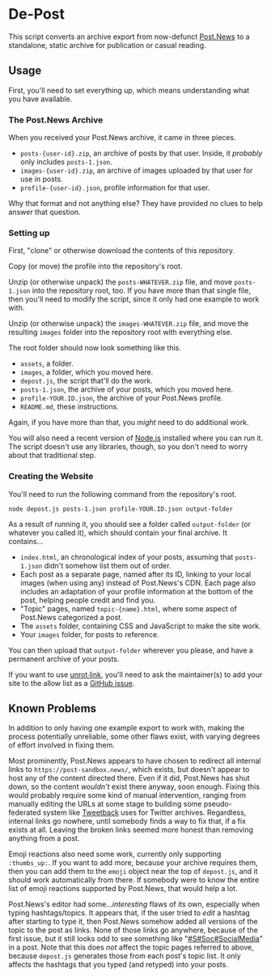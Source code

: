 # De-Post

This script converts an archive export from now-defunct [Post.News](https://post.news) to a standalone, static archive for publication or casual reading.

## Usage

First, you'll need to set everything up, which means understanding what you have available.

### The Post.News Archive

When you received your Post.News archive, it came in three pieces.

* `posts-{user-id}.zip`, an archive of posts by that user.  Inside, it *probably* only includes `posts-1.json`.
* `images-{user-id}.zip`, an archive of images uploaded by that user for use in posts.
* `profile-{user-id}.json`, profile information for that user.

Why that format and not anything else?  They have provided no clues to help answer that question.

### Setting up

First, "clone" or otherwise download the contents of this repository.

Copy (or move) the profile into the repository's root.

Unzip (or otherwise unpack) the `posts-WHATEVER.zip` file, and move `posts-1.json` into the repository root, too.  If you have more than that single file, then you'll need to modify the script, since it only had one example to work with.

Unzip (or otherwise unpack) the `images-WHATEVER.zip` file, and move the resulting `images` folder into the repository root with everything else.

The root folder should now look something like this.

* `assets`, a folder.
* `images`, a folder, which you moved here.
* `depost.js`, the script that'll do the work.
* `posts-1.json`, the archive of your posts, which you moved here.
* `profile-YOUR.ID.json`, the archive of your Post.News profile.
* `README.md`, these instructions.

Again, if you have more than that, you *might* need to do additional work.

You will also need a recent version of [Node.js](https://nodejs.org/) installed where you can run it.  The script doesn't use any libraries, though, so you don't need to worry about that traditional step.

### Creating the Website

You'll need to run the following command from the repository's root.

```console
node depost.js posts-1.json profile-YOUR.ID.json output-folder
```

As a result of running it, you should see a folder called `output-folder` (or whatever you called it), which should contain your final archive.  It contains...

* `index.html`, an chronological index of your posts, assuming that `posts-1.json` didn't somehow list them out of order.
* Each post as a separate page, named after its ID, linking to your local images (when using any) instead of Post.News's CDN.  Each page also includes an adaptation of your profile information at the bottom of the post, helping people credit and find you.
* "Topic" pages, named `topic-{name}.html`, where some aspect of Post.News categorized a post.
* The `assets` folder, containing CSS and JavaScript to make the site work.
* Your `images` folder, for posts to reference.

You can then upload that `output-folder` wherever you please, and have a permanent archive of your posts.

If you want to use [unrot∙link](https://unrot.link/), you'll need to ask the maintainer(s) to add your site to the allow list as a [GitHub issue](https://unrot.link/access/).

## Known Problems

In addition to only having one example export to work with, making the process potentially unreliable, some other flaws exist, with varying degrees of effort involved in fixing them.

Most prominently, Post.News appears to have chosen to redirect all internal links to `https://post-sandbox.news/`, which exists, but doesn't appear to host any of the content directed there.  Even if it did, Post.News has shut down, so the content *wouldn't* exist there anyway, soon enough.  Fixing this would probably require some kind of manual intervention, ranging from manually editing the URLs at some stage to building some pseudo-federated system like [Tweetback](https://github.com/tweetback/tweetback-canonical) uses for Twitter archives.  Regardless, internal links go nowhere, until somebody finds a way to fix that, if a fix exists at all.  Leaving the broken links seemed more honest than removing anything from a post.

Emoji reactions also need some work, currently only supporting `:thumbs_up:`.  If you want to add more, because your archive requires them, then you can add them to the `emoji` object near the top of `depost.js`, and it should work automatically from there.  If somebody were to know the entire list of emoji reactions supported by Post.News, that would help a lot.

Post.News's editor had some...*interesting* flaws of its own, especially when typing hashtags/topics.  It appears that, if the user tried to *edit* a hashtag after starting to type it, then Post.News somehow added all versions of the topic to the post as links.  None of those links go anywhere, because of the first issue, but it still looks odd to see something like "[#S](.)[#Soc](.)[#SocialMedia](.)" in a post.  Note that this does *not* affect the topic pages referred to above, because `depost.js` generates those from each post's topic list.  It only affects the hashtags that you typed (and retyped) into your posts.
